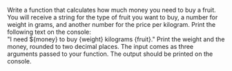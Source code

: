 Write a function that calculates how much money you need to buy a fruit. You will receive a string for the type of fruit you want to buy, a number for weight in grams, and another number for the price per kilogram. 
Print the following text on the console:  
"I need ${money} to buy {weight} kilograms {fruit}."
Print the weight and the money, rounded to two decimal places.
The input comes as three arguments passed to your function.
The output should be printed on the console.
